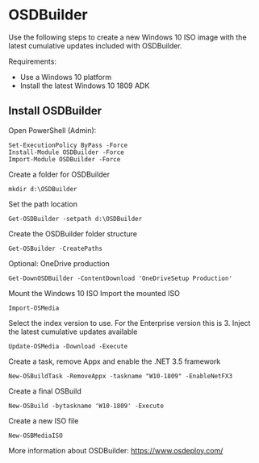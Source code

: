 # OSDBuilder 

Use the following steps to create a new Windows 10 ISO image with the latest cumulative updates included with OSDBuilder.

Requirements:
- Use a Windows 10 platform
- Install the latest Windows 10 1809 ADK

## Install OSDBuilder

Open PowerShell (Admin):

    Set-ExecutionPolicy ByPass -Force
    Install-Module OSDBuilder -Force
    Import-Module OSDBuilder -Force

Create a folder for OSDBuilder

    mkdir d:\OSDBuilder

Set the path location

    Get-OSDBuilder -setpath d:\OSDBuilder

Create the OSDBuilder folder structure
    
    Get-OSBuilder -CreatePaths

Optional: OneDrive production

    Get-DownOSDBuilder -ContentDownload 'OneDriveSetup Production'

Mount the Windows 10 ISO
Import the mounted ISO
    
    Import-OSMedia

Select the index version to use. For the Enterprise version this is 3. 
Inject the latest cumulative updates available
    
    Update-OSMedia -Download -Execute

Create a task, remove Appx and enable the .NET 3.5 framework
    
    New-OSBuildTask -RemoveAppx -taskname "W10-1809" -EnableNetFX3

Create a final OSBuild 
    
    New-OSBuild -bytaskname 'W10-1809' -Execute

Create a new ISO file
    
    New-OSBMediaISO

More information about OSDBuilder: https://www.osdeploy.com/

